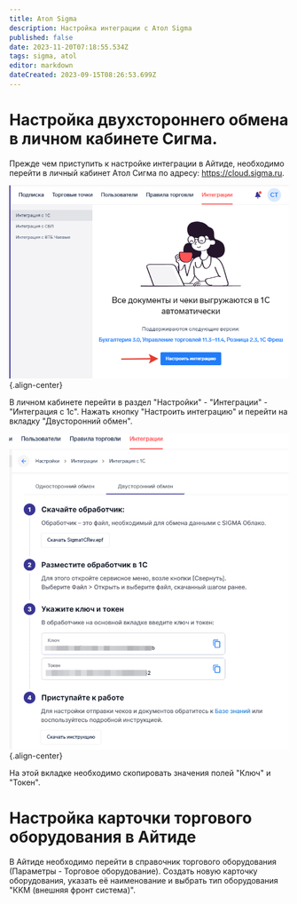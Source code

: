 ```yaml
---
title: Атол Sigma
description: Настройка интеграции с Атол Sigma
published: false
date: 2023-11-20T07:18:55.534Z
tags: sigma, atol
editor: markdown
dateCreated: 2023-09-15T08:26:53.699Z
---
```


# Настройка двухстороннего обмена в личном кабинете Сигма.
Прежде чем приступить к настройке интеграции в Айтиде, необходимо перейти в личный кабинет Атол Сигма по адресу: https://cloud.sigma.ru.

![2023-11-20_09-27-44.png](/images/integrations/atolsigma/2023-11-20_09-27-44.png){.align-center}

В личном кабинете перейти в раздел "Настройки" - "Интеграции" - "Интеграция с 1с". Нажать кнопку "Настроить интеграцию" и перейти на вкладку "Двусторонний обмен".

![2023-11-20_09-30-17.png](/images/integrations/atolsigma/2023-11-20_09-30-17.png){.align-center}

На этой вкладке необходимо скопировать значения полей "Ключ" и "Токен".

# Настройка карточки торгового оборудования в Айтиде
В Айтиде необходимо перейти в справочник торгового оборудования (Параметры - Торговое оборудование). Создать новую карточку оборудования, указать её наименование и выбрать тип оборудования "ККМ (внешняя фронт система)".